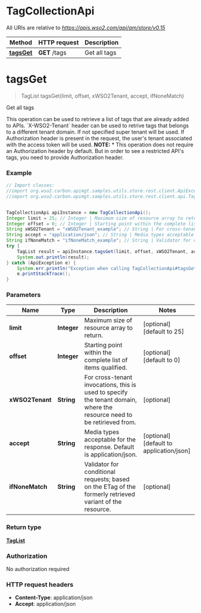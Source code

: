 # TagCollectionApi

All URIs are relative to *https://apis.wso2.com/api/am/store/v0.15*

Method | HTTP request | Description
------------- | ------------- | -------------
[**tagsGet**](TagCollectionApi.md#tagsGet) | **GET** /tags | Get all tags 


<a name="tagsGet"></a>
# **tagsGet**
> TagList tagsGet(limit, offset, xWSO2Tenant, accept, ifNoneMatch)

Get all tags 

This operation can be used to retrieve a list of tags that are already added to APIs.  &#x60;X-WSO2-Tenant&#x60; header can be used to retrive tags that belongs to a different tenant domain. If not specified super tenant will be used. If Authorization header is present in the request, the user&#39;s tenant associated with the access token will be used.  **NOTE:** * This operation does not require an Authorization header by default. But in order to see a restricted API&#39;s tags, you need to provide Authorization header. 

### Example
```java
// Import classes:
//import org.wso2.carbon.apimgt.samples.utils.store.rest.client.ApiException;
//import org.wso2.carbon.apimgt.samples.utils.store.rest.client.api.TagCollectionApi;


TagCollectionApi apiInstance = new TagCollectionApi();
Integer limit = 25; // Integer | Maximum size of resource array to return. 
Integer offset = 0; // Integer | Starting point within the complete list of items qualified. 
String xWSO2Tenant = "xWSO2Tenant_example"; // String | For cross-tenant invocations, this is used to specify the tenant domain, where the resource need to be   retirieved from. 
String accept = "application/json"; // String | Media types acceptable for the response. Default is application/json. 
String ifNoneMatch = "ifNoneMatch_example"; // String | Validator for conditional requests; based on the ETag of the formerly retrieved variant of the resource. 
try {
    TagList result = apiInstance.tagsGet(limit, offset, xWSO2Tenant, accept, ifNoneMatch);
    System.out.println(result);
} catch (ApiException e) {
    System.err.println("Exception when calling TagCollectionApi#tagsGet");
    e.printStackTrace();
}
```

### Parameters

Name | Type | Description  | Notes
------------- | ------------- | ------------- | -------------
 **limit** | **Integer**| Maximum size of resource array to return.  | [optional] [default to 25]
 **offset** | **Integer**| Starting point within the complete list of items qualified.  | [optional] [default to 0]
 **xWSO2Tenant** | **String**| For cross-tenant invocations, this is used to specify the tenant domain, where the resource need to be   retirieved from.  | [optional]
 **accept** | **String**| Media types acceptable for the response. Default is application/json.  | [optional] [default to application/json]
 **ifNoneMatch** | **String**| Validator for conditional requests; based on the ETag of the formerly retrieved variant of the resource.  | [optional]

### Return type

[**TagList**](TagList.md)

### Authorization

No authorization required

### HTTP request headers

 - **Content-Type**: application/json
 - **Accept**: application/json

